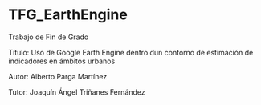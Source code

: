 # TFG_EarthEngine
Trabajo de Fin de Grado

Título: Uso de Google Earth Engine dentro dun contorno de estimación de indicadores en ámbitos urbanos

Autor: Alberto Parga Martínez

Tutor: Joaquín Ángel Triñanes Fernández
